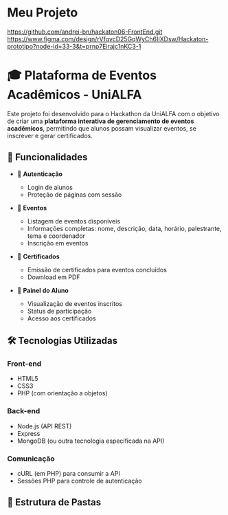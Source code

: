 # Meu Projeto
https://github.com/andrei-bn/hackaton06-FrontEnd.git
https://www.figma.com/design/rVfqvcD25GqWyCh6IIXDsw/Hackaton-prototipo?node-id=33-3&t=prnp7Eirajc1nKC3-1
# 🎓 Plataforma de Eventos Acadêmicos - UniALFA

Este projeto foi desenvolvido para o Hackathon da UniALFA com o objetivo de criar uma **plataforma interativa de gerenciamento de eventos acadêmicos**, permitindo que alunos possam visualizar eventos, se inscrever e gerar certificados.

## 🚀 Funcionalidades

- 🔐 **Autenticação**
  - Login de alunos
  - Proteção de páginas com sessão

- 📅 **Eventos**
  - Listagem de eventos disponíveis
  - Informações completas: nome, descrição, data, horário, palestrante, tema e coordenador
  - Inscrição em eventos

- 🧾 **Certificados**
  - Emissão de certificados para eventos concluídos
  - Download em PDF

- 📂 **Painel do Aluno**
  - Visualização de eventos inscritos
  - Status de participação
  - Acesso aos certificados

## 🛠️ Tecnologias Utilizadas

### Front-end
- HTML5
- CSS3
- PHP (com orientação a objetos)

### Back-end
- Node.js (API REST)
- Express
- MongoDB (ou outra tecnologia especificada na API)

### Comunicação
- cURL (em PHP) para consumir a API
- Sessões PHP para controle de autenticação

## 📁 Estrutura de Pastas

